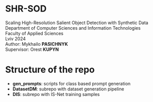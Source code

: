 # SHR-SOD
Scaling High-Resolution Salient Object Detection with Synthetic Data<br>
Department of Computer Sciences and Information Technologies<br>
Faculty of Applied Sciences<br>
Lviv 2024<br>
Author: Mykhailo **PASICHNYK**<br>
Supervisor: Orest **KUPYN**



# Structure of the repo
- **gen_prompts**: scripts for class based prompt generation
- **DatasetDM**: subrepo with dataset generation pipeline
- **DIS**: subrepo with IS-Net training samples
